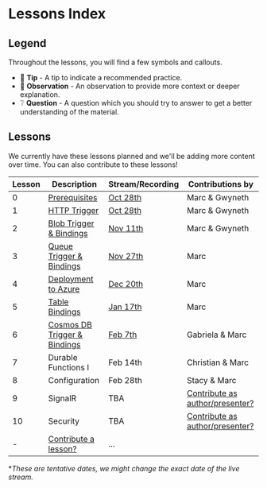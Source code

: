 # Lessons Index

## Legend

Throughout the lessons, you will find a few symbols and callouts.

- 📝 __Tip__ - A tip to indicate a recommended practice.
- 🔎 __Observation__ - An observation to provide more context or deeper explanation.
- ❔ __Question__ - A question which you should try to answer to get a better understanding of the material.

## Lessons

We currently have these lessons planned and we'll be adding more content over time. You can also contribute to these lessons!

|Lesson|Description|Stream/Recording|Contributions by
|-|-|-|-
|0|[Prerequisites](prerequisites.md)|[Oct 28th](https://youtu.be/5k35dlBAXxA)|Marc & Gwyneth
|1|[HTTP Trigger](http.md)|[Oct 28th](https://youtu.be/5k35dlBAXxA)|Marc & Gwyneth
|2|[Blob Trigger & Bindings](blob.md)|[Nov 11th](https://youtu.be/z5AQdk-43ZI)|Marc & Gwyneth
|3|[Queue Trigger & Bindings](queue.md)|[Nov 27th](https://youtu.be/nKJUwW6SGZo)|Marc
|4|[Deployment to Azure](deployment.md)|[Dec 20th](https://youtu.be/-B8dE4GTWsk)|Marc
|5|[Table Bindings](table.md)|[Jan 17th](https://youtu.be/xiNkCsupUTs)|Marc
|6|[Cosmos DB Trigger & Bindings](cosmosdb.md)|[Feb 7th](https://youtu.be/h_vX3LrQ4l4)|Gabriela & Marc
|7|Durable Functions I|Feb 14th|Christian & Marc
|8|Configuration|Feb 28th|Stacy & Marc
|9|SignalR|TBA|[Contribute as author/presenter?](https://github.com/marcduiker/azure-functions-university/issues/13)
|10|Security|TBA|[Contribute as author/presenter?](https://github.com/marcduiker/azure-functions-university/issues/6)
|-|[Contribute a lesson?](https://github.com/marcduiker/azure-functions-university/issues/new?assignees=&labels=content&template=content_request.md&title=Content+Request%3A+%3CTITLE%3E)|...

**These are tentative dates, we might change the exact date of the live stream.*

